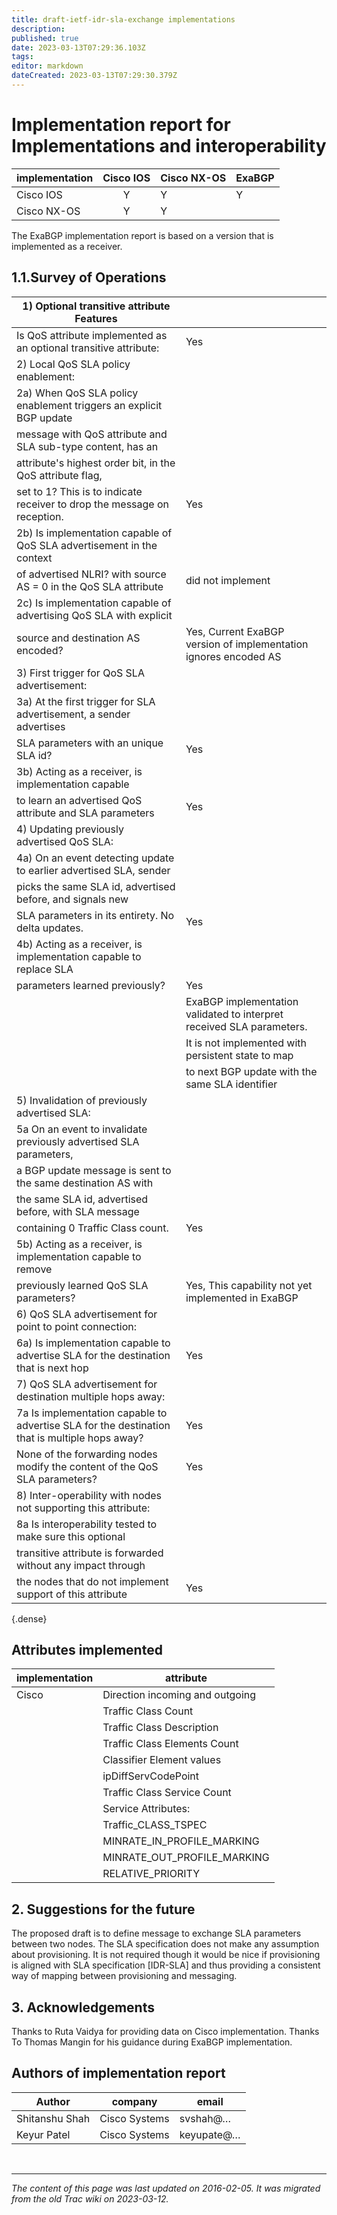 ```yaml
---
title: draft-ietf-idr-sla-exchange implementations
description: 
published: true
date: 2023-03-13T07:29:36.103Z
tags: 
editor: markdown
dateCreated: 2023-03-13T07:29:30.379Z
---
```


# Implementation report for Implementations and interoperability


| implementation   |     Cisco IOS   |   Cisco NX-OS  |    ExaBGP   |
|------------------|:---------------:|----------------|-------------|
|    Cisco IOS     |          Y      |         Y      |      Y      |
|  Cisco NX-OS     |          Y      |         Y      |             |


 The ExaBGP implementation report is based on a version that is implemented as a receiver. 
 
 
## 1.1.Survey of Operations 

| 1) Optional transitive attribute Features                                                        |                                                                           |
|--------------------------------------------------------------------------------------------------|---------------------------------------------------------------------------|
|  Is QoS attribute implemented as an optional transitive attribute:                               |   Yes                                                                     |
|  2) Local QoS SLA policy enablement:                                                             |                                                                           |
|  2a) When QoS SLA policy enablement triggers an explicit BGP update                              |                                                                           |
|  message with QoS attribute and SLA sub-type content, has an                                     |                                                                           |
|  attribute's highest order bit, in the QoS attribute flag,                                       |                                                                           |
|  set to 1? This is to indicate receiver to drop the message on reception.                        |   Yes                                                                     |
|  2b) Is implementation capable of QoS SLA advertisement in the context                           |                                                                           |
|  of advertised NLRI? with source AS = 0 in the QoS SLA attribute                                 |  did not implement                                                        |
|  2c) Is implementation capable of advertising QoS SLA with explicit                              |                                                                           |
|  source and destination AS encoded?                                                              |  Yes,  Current ExaBGP version of implementation ignores encoded AS        |
|  3) First trigger for QoS SLA advertisement:                                                     |                                                                           |
|  3a) At the first trigger for SLA advertisement, a sender advertises                             |                                                                           |
|  SLA parameters with an unique SLA id?                                                           |   Yes                                                                     |
|  3b) Acting as a receiver, is implementation capable                                             |                                                                           |
|  to learn an advertised QoS attribute and SLA parameters                                         |  Yes                                                                      |
|  4) Updating previously advertised QoS SLA:                                                      |                                                                           |
|  4a) On an event detecting update to earlier advertised SLA, sender                              |                                                                           |
|   picks the same SLA id, advertised before, and signals new                                      |                                                                           |
|  SLA parameters in its entirety. No delta updates.                                               |   Yes                                                                     |
|  4b) Acting as a receiver, is implementation capable to replace SLA                              |                                                                           |
|  parameters learned previously?                                                                  | Yes                                                                       |
|                                                                                                  |   ExaBGP implementation validated to interpret received SLA parameters.   |
|                                                                                                  |            It is not implemented with persistent state to map             |
|                                                                                                  |    to next BGP update with the same SLA identifier                        |
|  5) Invalidation of previously advertised SLA:                                                   |                                                                           |
|  5a On an event to invalidate previously advertised SLA parameters,                              |                                                                           |
|                  a BGP update message is sent to the same destination AS with                    |                                                                           |
|                        the same SLA id, advertised before, with SLA message                      |                                                                           |
|    containing 0 Traffic Class count.                                                             |                                    Yes                                    |
|  5b) Acting as a receiver, is implementation capable to remove                                   |                                                                           |
|     previously learned QoS SLA parameters?                                                       |   Yes, This capability not yet implemented in ExaBGP                      |
|  6) QoS SLA advertisement for point to point connection:                                         |                                                                           |
|  6a) Is implementation capable to advertise SLA for the destination that is next hop             |  Yes                                                                      |
|  7) QoS SLA advertisement for destination multiple hops away:                                    |                                                                           |
|  7a Is implementation capable to advertise SLA for the destination that is multiple hops away?   |   Yes                                                                     |
|  None of the forwarding nodes modify the content of the QoS SLA parameters?                      |  Yes                                                                      |
|  8) Inter-operability with nodes not supporting this attribute:                                  |                                                                           |
|  8a Is interoperability tested to make sure this optional                                        |                                                                           |
|  transitive attribute is forwarded without any impact through                                    |                                                                           |
|  the nodes that do not implement support of this attribute                                       |  Yes                                                                      |
{.dense}

## Attributes implemented

| implementation  |  attribute                          |
|-----------------|-------------------------------------|
|  Cisco          |   Direction incoming and outgoing   |
|                 |  Traffic Class Count                |
|                 |  Traffic Class Description          |
|                 |  Traffic Class Elements Count       |
|                 |  Classifier Element values          |
|                 |  ipDiffServCodePoint                |
|                 |  Traffic Class Service Count        |
|                 |  Service Attributes:                |
|                 |  Traffic_CLASS_TSPEC                |
|                 |  MINRATE_IN_PROFILE_MARKING         |
|                 |  MINRATE_OUT_PROFILE_MARKING        |
|                 |  RELATIVE_PRIORITY                  |


## 2. Suggestions for the future


 The proposed draft is to define message to exchange SLA parameters between two nodes. The SLA specification does not make any assumption about provisioning. It is not required though it would be nice if provisioning is aligned with SLA specification [IDR-SLA] and thus providing a consistent way of mapping between provisioning and messaging.

## 3. Acknowledgements

   Thanks to Ruta Vaidya for providing data on Cisco implementation. Thanks To Thomas Mangin for his guidance during ExaBGP implementation.

## Authors of implementation report 

|  Author          |  company        |  email         |
|------------------|-----------------|----------------|
|  Shitanshu Shah  |  Cisco Systems  |  svshah@…      |
|  Keyur Patel     |  Cisco Systems  |   keyupate@…   |


&nbsp;
&nbsp;
&nbsp;

---

*The content of this page was last updated on 2016-02-05. It was migrated from the old Trac wiki on 2023-03-12.*